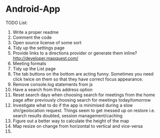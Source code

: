 Android-App
===========

TODO List:

1.  Write a proper readme
2.  Comment the code
3.  Open source license of some sort
4.  Tidy up the settings page
5.  Provide links to a directions provider or generate them inline? http://developer.mapquest.com/
6.  Meeting formats
7.  Tidy up the List page
8.  The tab buttons on the bottom are acting funny. Sometimes you need click twice on them so that they
    have correct focus appearance.
9.  Remove console.log statements from js
10.	Have a search from this address option
11. Reset search days when choosing search for meetings from the home page after previously choosing 
    search for meetings today/tomorrow
12. Investigate what to do if the app is minimised during a slow xhr/geolocation request. Things seem 
    to get messed up on restore i.e. search results doubled, session management/caching
13. Figure out a better way to calculate the height of the map
14. Map resize on change from horizontal to vertical and vice-versa
15. 

